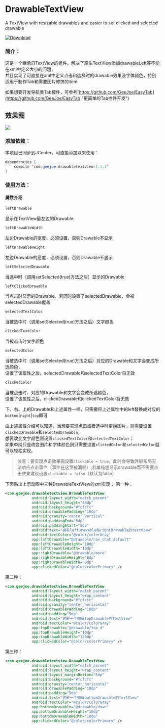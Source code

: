# DrawableTextView
A TextView with resizable drawables and easier to set clicked and selected drawable

[ ![Download](https://api.bintray.com/packages/geejoe/maven/drawabletextview/images/download.svg) ](https://bintray.com/geejoe/maven/drawabletextview/_latestVersion)

### 简介：

这是一个继承自TextView的组件，解决了原生TextView添加drawableLeft等不能在xml中定义大小的问题，<br>
并且实现了可直接在xml中定义点击和选择时的drawable效果及字体颜色，特别适用于制作Tab和需要图片修饰的item<br>

如果想要开发导航类Tab控件，可参考[https://github.com/GeeJoe/EasyTab](https://github.com/GeeJoe/EasyTab "更简单的Tab控件开发")

## 效果图
![](https://github.com/GeeJoe/DrawableTextView/raw/master/gif/drawabletextview.gif)

### 添加依赖：

本项目已同步到JCenter，可直接添加以来使用：

```Java
dependencies {
    compile 'com.geejoe:drawabletextview:1.1.3'
}
```

### 使用方法：

#### 属性介绍

```xml
leftDrawable
```
显示在TextView最左边的Drawable<br>
```xml
leftDrawableWidth
```
左边Drawable的宽度，必须设置，否则Drawable不显示<br>
```xml
leftDrawableHeight
```
左边Drawable的高度，必须设置，否则Drawable不显示<br>
```xml
leftSelectedDrawable
```
当选中时（调用setSelected(true)方法之后）显示的Drawable<br>
```xml
leftClickedDrawable
```
当点击时显示的Drawable，若同时设置了selectedDrawable，会被selectedDrawable覆盖<br>
```xml
selectedTextColor
```
当被选中时（调用setSelected(true)方法之后）文字颜色<br>
```xml
clickedTextColor
```
当被点击时文字颜色<br>
```xml
selectedColor
```
当被选中时（调用setSelected(true)方法之后）对应的Drawable和文字会变成所选颜色，<br>
设置了该属性之后，selectedDrawable和selectedTextColor将无效<br>
```xml
clickedColor
```
当被点击时，对应的Drawable和文字会变成所选颜色，<br>
设置了该属性之后，clickedDrawable和clickedTextColor将无效<br>

下、右、上的Drawable和上述属性一样，只需要将上述属性中的left替换成对应的`bottom`|`right`|`top`即可

由上述属性介绍可以知道，当想要实现点击或者选中时更换图片，则需要设置`clickedDrawable`和`selectedDrawable`，<br>
想要改变文字颜色则设置`clickedTextColor`和`selectedTextColor`；<br>
如果单纯只是改变图片和字体颜色则只需要设置`clickedColor`和`selectedColor`就可以轻松实现。

> 注意：要实现点击效果需设置`clickable = true`，此时会导致外层布局无法响应点击事件（事件在这里被消耗）;若单纯想显示drawable而不需要点击效果建议设置`clickable = false`（默认为false）

下面贴出上示动图中三种DrawableTextView的xml实现：
第一种：
```xml
<com.geejoe.drawabletextview.DrawableTextView
            android:layout_width="match_parent"
            android:layout_height="48dp"
            android:background="#fcfcfc"
            android:drawablePadding="10dp"
            android:gravity="center_vertical"
            android:paddingEnd="5dp"
            android:paddingStart="5dp"
            android:text="拥有leftDrawable和rightDrawable的textView"
            android:textColor="@color/colorGray"
            app:leftDrawable="@drawable/nav_chat_default"
            app:leftDrawableHeight="10dp"
            app:leftDrawableWidth="10dp"
            app:rightDrawable="@drawable/more"
            app:rightDrawableHeight="8dp"
            app:rightDrawableWidth="8dp"
            app:clickedColor="@color/colorPrimary" />
```
第二种：
```xml
<com.geejoe.drawabletextview.DrawableTextView
            android:layout_width="match_parent"
            android:layout_height="wrap_content"
            android:background="#fcfcfc"
            android:gravity="center_horizontal"
            android:drawablePadding="10dp"
            android:padding="5dp"
            android:text="这是一个拥有topDrawable的TextView"
            android:textColor="@color/colorGray"
            app:topDrawable="@drawable/top_d"
            app:topDrawableHeight="10dp"
            app:topDrawableWidth="120dp"
            app:clickedColor="@color/colorPrimary" />
```
第三种：
```xml
<com.geejoe.drawabletextview.DrawableTextView
            android:layout_width="match_parent"
            android:layout_height="wrap_content"
            android:layout_marginBottom="5dp"
            android:background="#fcfcfc"
            android:gravity="center_horizontal"
            android:drawablePadding="10dp"
            android:padding="5dp"
            android:text="这是一个拥有bottomDrawable的TextView"
            android:textColor="@color/colorGray"
            app:bottomDrawable="@drawable/down"
            app:bottomDrawableHeight="10dp"
            app:bottomDrawableWidth="10dp"
            app:clickedColor="@color/colorPrimary" />
```
